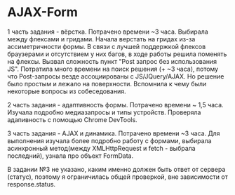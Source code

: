 # AJAX-Form

1 часть задания - вёрстка. Потрачено времени ~3 часа. 
Выбирала между флексами и гридами. Начала верстать на гридах из-за ассиметричности формы. В связи с лучшей поддержкой флексов браузерами и отсутствием у них багов, в ходе работы решила поменять на флексы.
Вызвал сложность пункт "Post запрос без использования JS". Потратила много времени на поиск решения (+ ~3 часа), потому что Post-запросы везде ассоциированы с JS/JQuery/AJAX. Но решение было простым и лежало на поверхности. Вспомнила к чему были некоторые вопросы из собеседования. 

2 часть задания - адаптивность формы. Потрачено времени ~ 1,5 часа. Изучала подробно медиазапросы и типы устройств. Проверяла адапивность с помощью Chrome DevTools.

3 часть задания - AJAX и динамика. Потрачено времени ~3 часа. Для выполнения изучала более подробно работу с формами, выбирала асинхронный метод(между XMLHttpRequest и fetch - выбрала последний), узнала про объект FormData. 

В задании №3 не указано, каким именно должен быть ответ от сервера (статус), поэтому я ограничилась общей проверкой, вне зависимости от response.status. 

